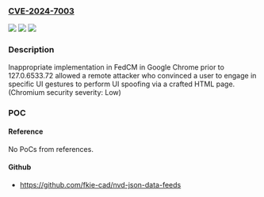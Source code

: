 ### [CVE-2024-7003](https://cve.mitre.org/cgi-bin/cvename.cgi?name=CVE-2024-7003)
![](https://img.shields.io/static/v1?label=Product&message=Chrome&color=blue)
![](https://img.shields.io/static/v1?label=Version&message=127.0.6533.72%3C%20127.0.6533.72%20&color=brighgreen)
![](https://img.shields.io/static/v1?label=Vulnerability&message=Inappropriate%20implementation&color=brighgreen)

### Description

Inappropriate implementation in FedCM in Google Chrome prior to 127.0.6533.72 allowed a remote attacker who convinced a user to engage in specific UI gestures to perform UI spoofing via a crafted HTML page. (Chromium security severity: Low)

### POC

#### Reference
No PoCs from references.

#### Github
- https://github.com/fkie-cad/nvd-json-data-feeds

